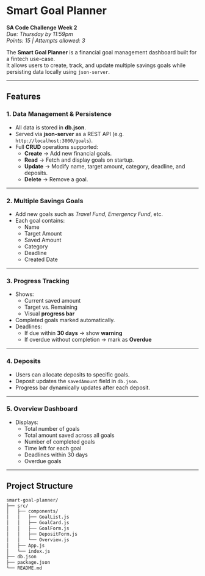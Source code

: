 #  Smart Goal Planner

**SA Code Challenge Week 2**  
*Due: Thursday by 11:59pm*  
*Points: 15 | Attempts allowed: 3*

The **Smart Goal Planner** is a financial goal management dashboard built for a fintech use-case.  
It allows users to create, track, and update multiple savings goals while persisting data locally using `json-server`.

---

## Features

### 1. Data Management & Persistence
- All data is stored in **db.json**.
- Served via **json-server** as a REST API (e.g. `http://localhost:3000/goals`).
- Full **CRUD** operations supported:
  - **Create** → Add new financial goals.
  - **Read** → Fetch and display goals on startup.
  - **Update** → Modify name, target amount, category, deadline, and deposits.
  - **Delete** → Remove a goal.

---

### 2. Multiple Savings Goals
- Add new goals such as *Travel Fund*, *Emergency Fund*, etc.
- Each goal contains:
  - Name  
  - Target Amount  
  - Saved Amount  
  - Category  
  - Deadline  
  - Created Date  

---

### 3. Progress Tracking
- Shows:
  - Current saved amount
  - Target vs. Remaining
  - Visual **progress bar**
- Completed goals marked automatically.
- Deadlines:
  - If due within **30 days** → show **warning**   
  - If overdue without completion → mark as **Overdue**   

---

### 4. Deposits
- Users can allocate deposits to specific goals.
- Deposit updates the `savedAmount` field in `db.json`.
- Progress bar dynamically updates after each deposit.

---

### 5. Overview Dashboard
- Displays:
  -  Total number of goals  
  -  Total amount saved across all goals  
  -  Number of completed goals  
  -  Time left for each goal  
  -  Deadlines within 30 days  
  -  Overdue goals  

---

##  Project Structure

```bash
smart-goal-planner/
├── src/
│   ├── components/
│   │   ├── GoalList.js
│   │   ├── GoalCard.js
│   │   ├── GoalForm.js
│   │   ├── DepositForm.js
│   │   └── Overview.js
│   ├── App.js
│   └── index.js
├── db.json
├── package.json
└── README.md
